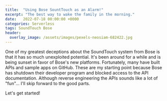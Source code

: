 ```yaml
---
title:  "Using Bose SountTouch as an Alarm!"
excerpt: "The best way to wake the family in the morning."
date:   2022-07-18 00:00:00 +0000
categories: Serverless
tags: SoundTouch Bose 
header:
  overlay_image: /assets/images/pexels-neosiam-682422.jpg
---
```


One of my greatest deceptions about the SoundTouch system from Bose is that it has so much unexploited potential. It's been around for a while and is being sunset in favor of Bose's new platforms. Fortunately, many have built APIs and sample apps on GitHub. These are my starting point because Bose has shutdown their developer program and blocked access to the API documentation. Although reverse engineering the APIs sounds like a lot of "fun"... I'll skip forward to the good parts.

Let's get started!